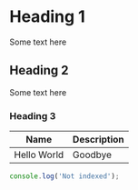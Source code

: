 # Heading 1

Some text here

## Heading 2

Some text here

### Heading 3

| Name        | Description |
| ----------- | ----------- |
| Hello World | Goodbye     |

```ts
console.log('Not indexed');
```
